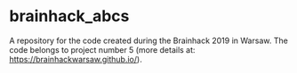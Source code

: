 # brainhack_abcs

A repository for the code created during the Brainhack 2019 in Warsaw. The code belongs to project number 5 (more details at: https://brainhackwarsaw.github.io/).